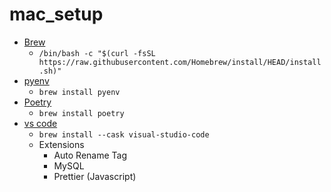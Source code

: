 # mac_setup

- [Brew](https://brew.sh)
  - `/bin/bash -c "$(curl -fsSL https://raw.githubusercontent.com/Homebrew/install/HEAD/install.sh)"`
- [pyenv](https://github.com/pyenv/pyenv)
  - `brew install pyenv`
- [Poetry](https://python-poetry.org)
  - `brew install poetry`
- [vs code](https://code.visualstudio.com)
  - `brew install --cask visual-studio-code`
  - Extensions
    - Auto Rename Tag
    - MySQL
    - Prettier (Javascript)

